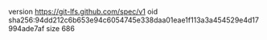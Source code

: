 version https://git-lfs.github.com/spec/v1
oid sha256:94dd212c6b653e94c6054745e338daa01eae1f113a3a454529e4d17994ade7af
size 686
